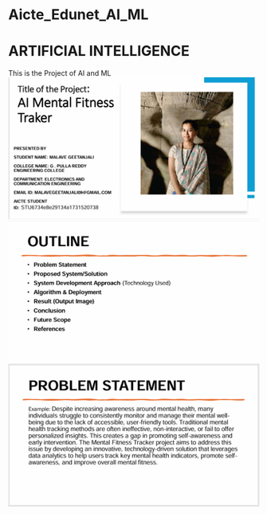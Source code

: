 # Aicte_Edunet_AI_ML
# ARTIFICIAL INTELLIGENCE
This is the Project of AI and ML 
<img src="https://github.com/Malavegeetanjali0481/Aicte_Edunet_AI_ML/blob/main/Screenshot%202025-07-13%20205441.png" alt="">
<img src="https://github.com/Malavegeetanjali0481/Aicte_Edunet_AI_ML/blob/main/Screenshot%202025-07-13%20205504.png" alt="">
<img src="https://github.com/Malavegeetanjali0481/Aicte_Edunet_AI_ML/blob/main/Screenshot%202025-07-13%20205534.png" alt="">
<img src=".png" alt="">
<img src=".png" alt="">
<img src=".png" alt="">
<img src=".png" alt="">
